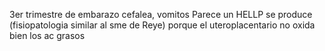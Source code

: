3er trimestre de embarazo
cefalea, vomitos
Parece un HELLP
se produce (fisiopatologia similar al sme de Reye) porque el uteroplacentario no oxida bien los ac grasos